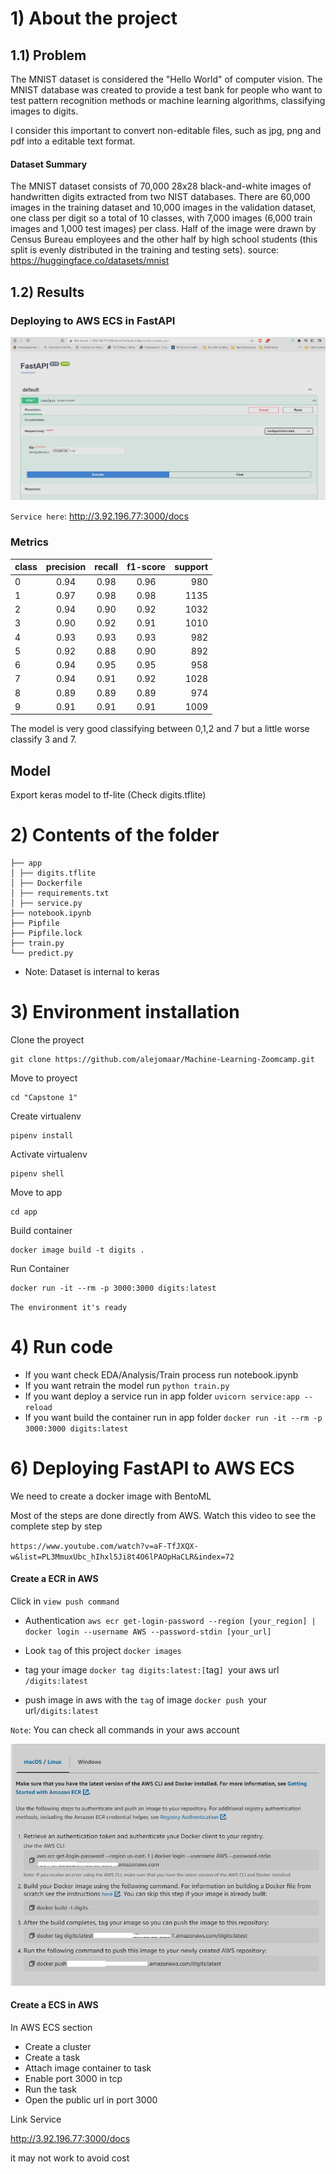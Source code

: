 # 1) About the project

## 1.1) Problem

The MNIST dataset is considered the "Hello World" of computer vision. The MNIST database was created to provide a test bank for people who want to test pattern recognition methods or machine learning algorithms, classifying images to digits.

I consider this important to convert non-editable files, such as jpg, png and pdf into a editable text format.

#### Dataset Summary
The MNIST dataset consists of 70,000 28x28 black-and-white images of handwritten digits extracted from two NIST databases. There are 60,000 images in the training dataset and 10,000 images in the validation dataset, one class per digit so a total of 10 classes, with 7,000 images (6,000 train images and 1,000 test images) per class. Half of the image were drawn by Census Bureau employees and the other half by high school students (this split is evenly distributed in the training and testing sets).
source: https://huggingface.co/datasets/mnist

## 1.2) Results

### Deploying to AWS ECS in FastAPI

![aws_service](img/aws_service.JPG)

`Service here`: http://3.92.196.77:3000/docs


### Metrics

| class | precision | recall | f1-score | support |
| :---- | :-------: | :----: | :------: | ------: |
| 0     |   0.94    |  0.98  |   0.96   |     980 |
| 1     |   0.97    |  0.98  |   0.98   |    1135 |
| 2     |   0.94    |  0.90  |   0.92   |    1032 |
| 3     |   0.90    |  0.92  |   0.91   |    1010 |
| 4     |   0.93    |  0.93  |   0.93   |     982 |
| 5     |   0.92    |  0.88  |   0.90   |     892 |
| 6     |   0.94    |  0.95  |   0.95   |     958 |
| 7     |   0.94    |  0.91  |   0.92   |    1028 |
| 8     |   0.89    |  0.89  |   0.89   |     974 |
| 9     |   0.91    |  0.91  |   0.91   |    1009 |

The model is very good classifying between 0,1,2 and 7 but a little worse classify 3 and 7.

## Model

Export keras model to tf-lite (Check digits.tflite)

# 2) Contents of the folder

```
├── app
│ ├── digits.tflite
│ ├── Dockerfile
│ ├── requirements.txt
│ ├── service.py
├── notebook.ipynb
├── Pipfile
├── Pipfile.lock
├── train.py
└── predict.py
```

- Note: Dataset is internal to keras

# 3) Environment installation

Clone the proyect

```
git clone https://github.com/alejomaar/Machine-Learning-Zoomcamp.git
```

Move to proyect

```
cd "Capstone 1"
```

Create virtualenv

```
pipenv install
```

Activate virtualenv

```
pipenv shell
```

Move to app

```
cd app
```

Build container

```
docker image build -t digits .
```

Run Container

```
docker run -it --rm -p 3000:3000 digits:latest
```

`The environment it's ready`

# 4) Run code

- If you want check EDA/Analysis/Train process run notebook.ipynb
- If you want retrain the model run `python train.py`
- If you want deploy a service run in app folder `uvicorn service:app --reload`
- If you want build the container run in app folder `docker run -it --rm -p 3000:3000 digits:latest`

# 6) Deploying FastAPI to AWS ECS

We need to create a docker image with BentoML

Most of the steps are done directly from AWS. Watch this video to see the complete step by step

`https://www.youtube.com/watch?v=aF-TfJXQX-w&list=PL3MmuxUbc_hIhxl5Ji8t4O6lPAOpHaCLR&index=72`

#### Create a ECR in AWS

Click in `view push command`

- Authentication
  `aws ecr get-login-password --region [your_region] | docker login --username AWS --password-stdin [your_url]`

- Look `tag` of this project
  `docker images`

- tag your image
  `docker tag digits:latest:[`tag`] `your aws url` /digits:latest`

- push image in aws with the `tag` of image
  `docker push `your url`/digits:latest `

`Note`: You can check all commands in your aws account

![aws_commands](img/aws_ecr.png)

#### Create a ECS in AWS

In AWS ECS section

- Create a cluster
- Create a task
- Attach image container to task
- Enable port 3000 in tcp
- Run the task
- Open the public url in port 3000

Link Service

http://3.92.196.77:3000/docs

it may not work to avoid cost
